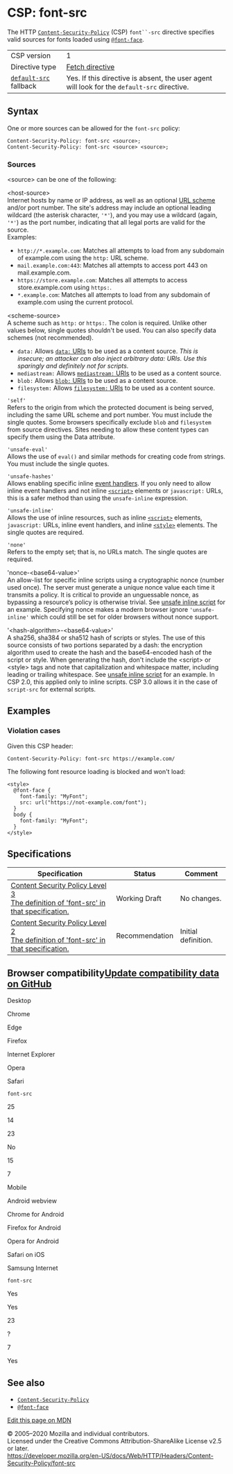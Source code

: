 CSP: font-src
=============

The HTTP [`Content-Security-Policy`](../content-security-policy) (CSP) `font``-src` directive specifies valid sources for fonts loaded using [`@font-face`](https://developer.mozilla.org/en-US/docs/Web/CSS/@font-face).

<table><tbody><tr class="odd"><td>CSP version</td><td>1</td></tr><tr class="even"><td>Directive type</td><td><a href="https://developer.mozilla.org/en-US/docs/Glossary/Fetch_directive">Fetch directive</a></td></tr><tr class="odd"><td><a href="default-src"><code>default-src</code></a> fallback</td><td>Yes. If this directive is absent, the user agent will look for the <code>default-src</code> directive.</td></tr></tbody></table>

Syntax
------

One or more sources can be allowed for the `font-src` policy:

    Content-Security-Policy: font-src <source>;
    Content-Security-Policy: font-src <source> <source>;

### Sources

&lt;source&gt; can be one of the following:

&lt;host-source&gt;  
Internet hosts by name or IP address, as well as an optional [URL scheme](https://developer.mozilla.org/en-US/docs/URIs_and_URLs) and/or port number. The site's address may include an optional leading wildcard (the asterisk character, `'*'`), and you may use a wildcard (again, `'*'`) as the port number, indicating that all legal ports are valid for the source.  
Examples:

-   `http://*.example.com`: Matches all attempts to load from any subdomain of example.com using the `http:` URL scheme.
-   `mail.example.com:443`: Matches all attempts to access port 443 on mail.example.com.
-   `https://store.example.com`: Matches all attempts to access store.example.com using `https:`.
-   `*.example.com`: Matches all attempts to load from any subdomain of example.com using the current protocol.

&lt;scheme-source&gt;  
A scheme such as `http:` or `https:`. The colon is required. Unlike other values below, single quotes shouldn't be used. You can also specify data schemes (not recommended).

-   `data:` Allows [`data:` URIs](../../basics_of_http/data_uris) to be used as a content source. *This is insecure; an attacker can also inject arbitrary data: URIs. Use this sparingly and definitely not for scripts.*
-   `mediastream:` Allows [`mediastream:` URIs](https://developer.mozilla.org/en-US/docs/Web/API/MediaStream_API) to be used as a content source.
-   `blob:` Allows [`blob:` URIs](https://developer.mozilla.org/en-US/docs/Web/API/Blob) to be used as a content source.
-   `filesystem:` Allows [`filesystem:` URIs](https://developer.mozilla.org/en-US/docs/Web/API/FileSystem) to be used as a content source.

`'self'`  
Refers to the origin from which the protected document is being served, including the same URL scheme and port number. You must include the single quotes. Some browsers specifically exclude `blob` and `filesystem` from source directives. Sites needing to allow these content types can specify them using the Data attribute.

`'unsafe-eval'`  
Allows the use of `eval()` and similar methods for creating code from strings. You must include the single quotes.

`'unsafe-hashes'`  
Allows enabling specific inline [event handlers](https://developer.mozilla.org/en-US/docs/Web/Guide/Events/Event_handlers). If you only need to allow inline event handlers and not inline [`<script>`](https://developer.mozilla.org/en-US/docs/Web/HTML/Element/script) elements or `javascript:` URLs, this is a safer method than using the `unsafe-inline` expression.

`'unsafe-inline'`  
Allows the use of inline resources, such as inline [`<script>`](https://developer.mozilla.org/en-US/docs/Web/HTML/Element/script) elements, `javascript:` URLs, inline event handlers, and inline [`<style>`](https://developer.mozilla.org/en-US/docs/Web/HTML/Element/style) elements. The single quotes are required.

`'none'`  
Refers to the empty set; that is, no URLs match. The single quotes are required.

'nonce-&lt;base64-value&gt;'  
An allow-list for specific inline scripts using a cryptographic nonce (number used once). The server must generate a unique nonce value each time it transmits a policy. It is critical to provide an unguessable nonce, as bypassing a resource’s policy is otherwise trivial. See [unsafe inline script](script-src#Unsafe_inline_script) for an example. Specifying nonce makes a modern browser ignore `'unsafe-inline'` which could still be set for older browsers without nonce support.

'&lt;hash-algorithm&gt;-&lt;base64-value&gt;'  
A sha256, sha384 or sha512 hash of scripts or styles. The use of this source consists of two portions separated by a dash: the encryption algorithm used to create the hash and the base64-encoded hash of the script or style. When generating the hash, don't include the &lt;script&gt; or &lt;style&gt; tags and note that capitalization and whitespace matter, including leading or trailing whitespace. See [unsafe inline script](script-src#Unsafe_inline_script) for an example. In CSP 2.0, this applied only to inline scripts. CSP 3.0 allows it in the case of `script-src` for external scripts.

Examples
--------

### Violation cases

Given this CSP header:

    Content-Security-Policy: font-src https://example.com/

The following font resource loading is blocked and won't load:

    <style>
      @font-face { 
        font-family: "MyFont"; 
        src: url("https://not-example.com/font"); 
      } 
      body { 
        font-family: "MyFont"; 
      } 
    </style>

Specifications
--------------

<table><thead><tr class="header"><th>Specification</th><th>Status</th><th>Comment</th></tr></thead><tbody><tr class="odd"><td><a href="https://w3c.github.io/webappsec-csp/#directive-font-src">Content Security Policy Level 3<br />
<span class="small">The definition of 'font-src' in that specification.</span></a></td><td><span class="spec-WD">Working Draft</span></td><td>No changes.</td></tr><tr class="even"><td><a href="https://w3c.github.io/webappsec-csp/2/#directive-font-src">Content Security Policy Level 2<br />
<span class="small">The definition of 'font-src' in that specification.</span></a></td><td><span class="spec-REC">Recommendation</span></td><td>Initial definition.</td></tr></tbody></table>

Browser compatibility<a href="https://github.com/mdn/browser-compat-data" class="bc-github-link">Update compatibility data on GitHub</a>
----------------------------------------------------------------------------------------------------------------------------------------

Desktop

<span class="bc-head-txt-label bc-head-icon-chrome">Chrome</span>

<span class="bc-head-txt-label bc-head-icon-edge">Edge</span>

<span class="bc-head-txt-label bc-head-icon-firefox">Firefox</span>

<span class="bc-head-txt-label bc-head-icon-ie">Internet Explorer</span>

<span class="bc-head-txt-label bc-head-icon-opera">Opera</span>

<span class="bc-head-txt-label bc-head-icon-safari">Safari</span>

`font-src`

25

14

23

No

15

7

Mobile

<span class="bc-head-txt-label bc-head-icon-webview_android">Android webview</span>

<span class="bc-head-txt-label bc-head-icon-chrome_android">Chrome for Android</span>

<span class="bc-head-txt-label bc-head-icon-firefox_android">Firefox for Android</span>

<span class="bc-head-txt-label bc-head-icon-opera_android">Opera for Android</span>

<span class="bc-head-txt-label bc-head-icon-safari_ios">Safari on iOS</span>

<span class="bc-head-txt-label bc-head-icon-samsunginternet_android">Samsung Internet</span>

`font-src`

Yes

Yes

23

?

7

Yes

See also
--------

-   [`Content-Security-Policy`](../content-security-policy)
-   [`@font-face`](https://developer.mozilla.org/en-US/docs/Web/CSS/@font-face)

<a href="https://developer.mozilla.org/en-US/docs/Web/HTTP/Headers/Content-Security-Policy/font-src$edit" class="_attribution-link">Edit this page on MDN</a>

© 2005–2020 Mozilla and individual contributors.  
Licensed under the Creative Commons Attribution-ShareAlike License v2.5 or later.  
<a href="https://developer.mozilla.org/en-US/docs/Web/HTTP/Headers/Content-Security-Policy/font-src" class="_attribution-link">https://developer.mozilla.org/en-US/docs/Web/HTTP/Headers/Content-Security-Policy/font-src</a>
